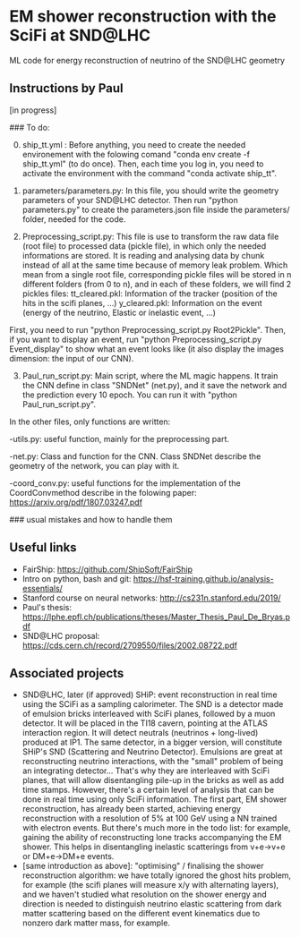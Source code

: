 # EM shower reconstruction with the SciFi at SND@LHC
ML code for energy reconstruction of neutrino of the SND@LHC geometry

## Instructions by Paul 

[in progress]

### To do:

0) ship_tt.yml : Before anything, you need to create the needed environement with the folowing comand "conda env create -f ship_tt.yml" (to do once). Then, each time you log in, you need to activate the environment with the command "conda activate ship_tt".

1) parameters/parameters.py: In this file, you should write the geometry parameters of your SND@LHC detector. Then run "python parameters.py" to create the parameters.json file inside the parameters/ folder, needed for the code.

2) Preprocessing_script.py: This file is use to transform the raw data file (root file) to processed data (pickle file), in which only the needed informations are stored. It is reading and analysing data by chunk instead of all at the same time because of memory leak problem. Which mean from a single root file, corresponding pickle files will be stored in n different folders (from 0 to n), and in each of these folders, we will find 2 pickles files:
tt_cleared.pkl: Information of the tracker (position of the hits in the scifi planes, ...)
y_cleared.pkl:  Information on the event (energy of the neutrino, Elastic or inelastic event, ...)

First, you need to run "python Preprocessing_script.py Root2Pickle". Then, if you want to display an event, run "python Preprocessing_script.py Event_display" to show what an event looks like (it also display the images dimension: the input of our CNN).

3) Paul_run_script.py: Main script, where the ML magic happens. It train the CNN define in class "SNDNet" (net.py), and it save the network and the prediction every 10 epoch. You can run it with "python Paul_run_script.py".


In the other files, only functions are written:

-utils.py: useful function, mainly for the preprocessing part.

-net.py: Class and function for the CNN. Class SNDNet describe the geometry of the network, you can play with it.

-coord_conv.py: useful functions for the implementation of the CoordConvmethod describe in the folowing paper: https://arxiv.org/pdf/1807.03247.pdf

### usual mistakes and how to handle them

## Useful links
 - FairShip: https://github.com/ShipSoft/FairShip
 - Intro on python, bash and git: https://hsf-training.github.io/analysis-essentials/
 - Stanford course on neural networks: http://cs231n.stanford.edu/2019/
 - Paul's thesis: https://lphe.epfl.ch/publications/theses/Master_Thesis_Paul_De_Bryas.pdf
 - SND@LHC proposal: https://cds.cern.ch/record/2709550/files/2002.08722.pdf

## Associated projects
 - SND@LHC, later (if approved) SHiP: event reconstruction in real time using the SCiFi as a sampling calorimeter. The SND is a detector made of emulsion bricks interleaved with SciFi planes, followed by a muon detector. It will be placed in the TI18 cavern, pointing at the ATLAS interaction region. It will detect neutrals (neutrinos + long-lived) produced at IP1. The same detector, in a bigger version, will constitute SHiP's SND (Scattering and Neutrino Detector). Emulsions are great at reconstructing neutrino interactions, with the "small" problem of being an integrating detector... That's why they are interleaved with SciFi planes, that will allow disentangling pile-up in the bricks as well as add time stamps. However, there's a certain level of analysis that can be done in real time using only SciFi information. The first part, EM shower reconstruction, has already been started, achieving energy reconstruction with a resolution of 5% at 100 GeV using a NN trained with electron events. But there's much more in the todo list: for example, gaining the ability of reconstructing lone tracks accompanying the EM shower. This helps in disentangling inelastic scatterings from v+e->v+e or DM+e->DM+e events.
 - [same introduction as above]: "optimising" / finalising the shower reconstruction algorithm: we have totally ignored the ghost hits problem, for example (the scifi planes will measure x/y with alternating layers), and we haven't studied what resolution on the shower energy and direction is needed to distinguish neutrino elastic scattering from dark matter scattering based on the different event kinematics due to nonzero dark matter mass, for example.
